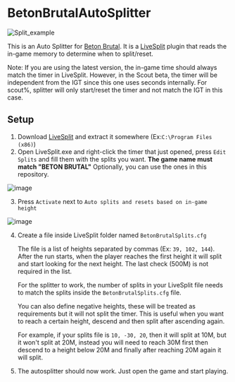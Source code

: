 # BetonBrutalAutoSplitter

![Split_example](https://user-images.githubusercontent.com/16226383/233757140-5b62897a-1534-4544-b99a-ea4e9d9e77dc.gif)

This is an Auto Splitter for [Beton Brutal](https://store.steampowered.com/app/2330500/BETON_BRUTAL/). It is a [LiveSplit](https://livesplit.org/downloads/) plugin that reads the in-game memory to determine when to split/reset.

Note: If you are using the latest version, the in-game time should always match the timer in LiveSplit. However, in the Scout beta, the timer will be independent from the IGT since this one uses seconds internally. For scout%, splitter will only start/reset the timer and not match the IGT in this case.
## Setup

1. Download [LiveSplit](https://livesplit.org/downloads/) and extract it somewhere (Ex:`C:\Program Files (x86)`)
2. Open LiveSplit.exe and right-click the timer that just opened, press `Edit Splits` and fill them with the splits you want. __The game name must match "BETON BRUTAL"__ Optionally, you can use the ones in this repository.

![image](https://user-images.githubusercontent.com/16226383/235325588-28abea04-c3bd-449a-b6f1-8e2415a72b7e.png)

3. Press `Activate` next to `Auto splits and resets based on in-game height`

![image](https://user-images.githubusercontent.com/16226383/235325693-f7292c01-7bc4-4a5f-8859-291771a5609f.png)


4. Create a file inside LiveSplit folder named `BetonBrutalSplits.cfg`

    The file is a list of heights separated by commas (Ex: `39, 102, 144`). After the run starts, when the player reaches the first height it will split and start looking for the next height. The last check (500M) is not required in the list.

    For the splitter to work, the number of splits in your LiveSplit file needs to match the splits inside the `BetonBrutalSplits.cfg` file.

    You can also define negative heights, these will be treated as requirements but it will not split the timer. This is useful when you want to reach a certain height, descend and then split after ascending again. 

    For example, if your splits file is `10, -30, 20`, then it will split at 10M, but it won't split at 20M, instead you will need to reach 30M first then descend to a height below 20M and finally after reaching 20M again it will split.
    
5. The autosplitter should now work. Just open the game and start playing.
